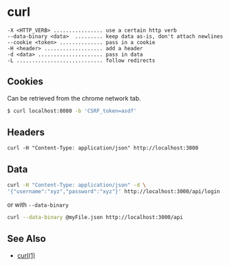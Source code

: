 # curl

```
-X <HTTP_VERB> ................ use a certain http verb
--data-binary <data>  ......... keep data as-is, don't attach newlines
--cookie <token> .............. pass in a cookie
-H <header> ................... add a header
-d <data> ..................... pass in data
-L ............................ follow redirects
```

## Cookies
Can be retrieved from the chrome network tab.

```sh
$ curl localhost:8080 -b 'CSRF_token=asdf'
```

## Headers
```
curl -H "Content-Type: application/json" http://localhost:3000
```

## Data
```sh
curl -H "Content-Type: application/json" -d \
'{"username":"xyz","password":"xyz"}' http://localhost:3000/api/login
```
or with `--data-binary`
```sh
curl --data-binary @myFile.json http://localhost:3000/api
```

## See Also
- [curl(1)](http://man.cx/curl)
